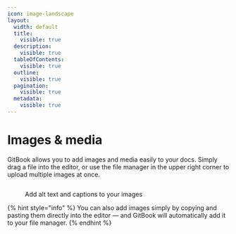 ```yaml
---
icon: image-landscape
layout:
  width: default
  title:
    visible: true
  description:
    visible: true
  tableOfContents:
    visible: true
  outline:
    visible: true
  pagination:
    visible: true
  metadata:
    visible: true
---
```


# Images & media

GitBook allows you to add images and media easily to your docs. Simply drag a file into the editor, or use the file manager in the upper right corner to upload multiple images at once.

<figure><img src="https://gitbookio.github.io/onboarding-template-images/images-hero.png" alt=""><figcaption><p>Add alt text and captions to your images</p></figcaption></figure>

{% hint style="info" %}
You can also add images simply by copying and pasting them directly into the editor — and GitBook will automatically add it to your file manager.
{% endhint %}
